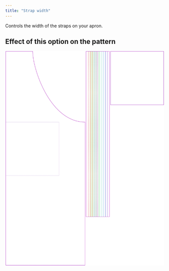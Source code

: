 ```yaml
---
title: "Strap width"
---
```


Controls the width of the straps on your apron.

## Effect of this option on the pattern

![This image shows the effect of this option by superimposing several variants that have a different value for this option](albert_strapwidth_sample.svg "Effect of this option on the pattern")
